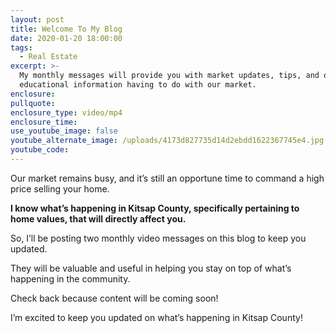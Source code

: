 ```yaml
---
layout: post
title: Welcome To My Blog
date: 2020-01-20 18:00:00
tags:
  - Real Estate
excerpt: >-
  My monthly messages will provide you with market updates, tips, and other
  educational information having to do with our market.
enclosure:
pullquote:
enclosure_type: video/mp4
enclosure_time:
use_youtube_image: false
youtube_alternate_image: /uploads/4173d827735d14d2ebdd1622367745e4.jpg
youtube_code:
---
```


Our market remains busy, and it’s still an opportune time to command a high price selling your home.&nbsp;&nbsp;

**I know what’s happening in Kitsap County, specifically pertaining to home values, that will directly affect you.**

So, I’ll be posting two monthly video messages on this blog to keep you updated.&nbsp;

They will be valuable and useful in helping you stay on top of what’s happening in the community.

Check back because content will be coming soon\!

I’m excited to keep you updated on what’s happening in Kitsap County\!